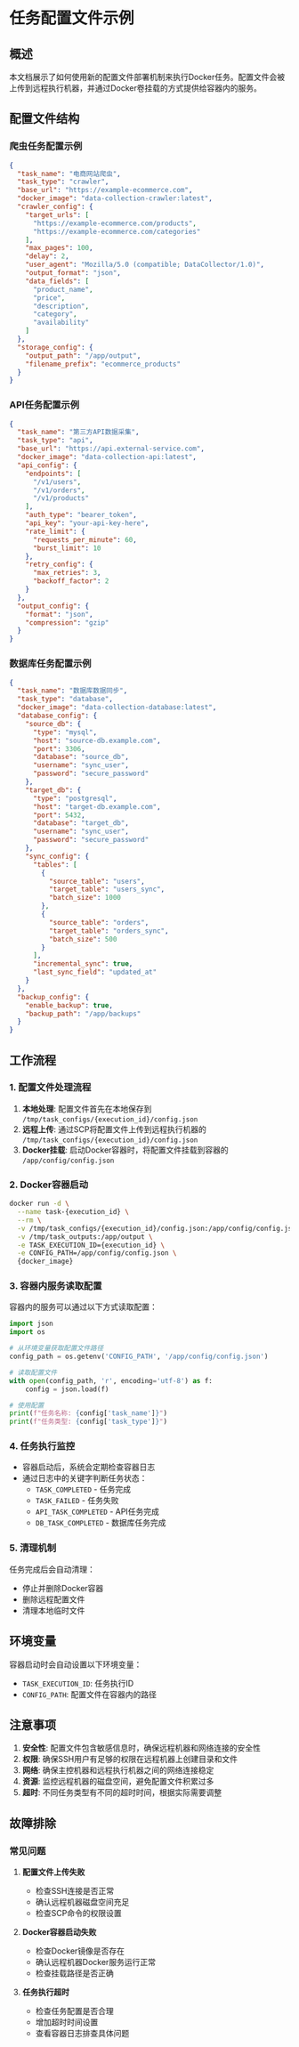 # 任务配置文件示例

## 概述

本文档展示了如何使用新的配置文件部署机制来执行Docker任务。配置文件会被上传到远程执行机器，并通过Docker卷挂载的方式提供给容器内的服务。

## 配置文件结构

### 爬虫任务配置示例

```json
{
  "task_name": "电商网站爬虫",
  "task_type": "crawler",
  "base_url": "https://example-ecommerce.com",
  "docker_image": "data-collection-crawler:latest",
  "crawler_config": {
    "target_urls": [
      "https://example-ecommerce.com/products",
      "https://example-ecommerce.com/categories"
    ],
    "max_pages": 100,
    "delay": 2,
    "user_agent": "Mozilla/5.0 (compatible; DataCollector/1.0)",
    "output_format": "json",
    "data_fields": [
      "product_name",
      "price",
      "description",
      "category",
      "availability"
    ]
  },
  "storage_config": {
    "output_path": "/app/output",
    "filename_prefix": "ecommerce_products"
  }
}
```

### API任务配置示例

```json
{
  "task_name": "第三方API数据采集",
  "task_type": "api",
  "base_url": "https://api.external-service.com",
  "docker_image": "data-collection-api:latest",
  "api_config": {
    "endpoints": [
      "/v1/users",
      "/v1/orders",
      "/v1/products"
    ],
    "auth_type": "bearer_token",
    "api_key": "your-api-key-here",
    "rate_limit": {
      "requests_per_minute": 60,
      "burst_limit": 10
    },
    "retry_config": {
      "max_retries": 3,
      "backoff_factor": 2
    }
  },
  "output_config": {
    "format": "json",
    "compression": "gzip"
  }
}
```

### 数据库任务配置示例

```json
{
  "task_name": "数据库数据同步",
  "task_type": "database",
  "docker_image": "data-collection-database:latest",
  "database_config": {
    "source_db": {
      "type": "mysql",
      "host": "source-db.example.com",
      "port": 3306,
      "database": "source_db",
      "username": "sync_user",
      "password": "secure_password"
    },
    "target_db": {
      "type": "postgresql",
      "host": "target-db.example.com",
      "port": 5432,
      "database": "target_db",
      "username": "sync_user",
      "password": "secure_password"
    },
    "sync_config": {
      "tables": [
        {
          "source_table": "users",
          "target_table": "users_sync",
          "batch_size": 1000
        },
        {
          "source_table": "orders",
          "target_table": "orders_sync",
          "batch_size": 500
        }
      ],
      "incremental_sync": true,
      "last_sync_field": "updated_at"
    }
  },
  "backup_config": {
    "enable_backup": true,
    "backup_path": "/app/backups"
  }
}
```

## 工作流程

### 1. 配置文件处理流程

1. **本地处理**: 配置文件首先在本地保存到 `/tmp/task_configs/{execution_id}/config.json`
2. **远程上传**: 通过SCP将配置文件上传到远程执行机器的 `/tmp/task_configs/{execution_id}/config.json`
3. **Docker挂载**: 启动Docker容器时，将配置文件挂载到容器的 `/app/config/config.json`

### 2. Docker容器启动

```bash
docker run -d \
  --name task-{execution_id} \
  --rm \
  -v /tmp/task_configs/{execution_id}/config.json:/app/config/config.json:ro \
  -v /tmp/task_outputs:/app/output \
  -e TASK_EXECUTION_ID={execution_id} \
  -e CONFIG_PATH=/app/config/config.json \
  {docker_image}
```

### 3. 容器内服务读取配置

容器内的服务可以通过以下方式读取配置：

```python
import json
import os

# 从环境变量获取配置文件路径
config_path = os.getenv('CONFIG_PATH', '/app/config/config.json')

# 读取配置文件
with open(config_path, 'r', encoding='utf-8') as f:
    config = json.load(f)

# 使用配置
print(f"任务名称: {config['task_name']}")
print(f"任务类型: {config['task_type']}")
```

### 4. 任务执行监控

- 容器启动后，系统会定期检查容器日志
- 通过日志中的关键字判断任务状态：
  - `TASK_COMPLETED` - 任务完成
  - `TASK_FAILED` - 任务失败
  - `API_TASK_COMPLETED` - API任务完成
  - `DB_TASK_COMPLETED` - 数据库任务完成

### 5. 清理机制

任务完成后会自动清理：
- 停止并删除Docker容器
- 删除远程配置文件
- 清理本地临时文件

## 环境变量

容器启动时会自动设置以下环境变量：

- `TASK_EXECUTION_ID`: 任务执行ID
- `CONFIG_PATH`: 配置文件在容器内的路径

## 注意事项

1. **安全性**: 配置文件包含敏感信息时，确保远程机器和网络连接的安全性
2. **权限**: 确保SSH用户有足够的权限在远程机器上创建目录和文件
3. **网络**: 确保主控机器和远程执行机器之间的网络连接稳定
4. **资源**: 监控远程机器的磁盘空间，避免配置文件积累过多
5. **超时**: 不同任务类型有不同的超时时间，根据实际需要调整

## 故障排除

### 常见问题

1. **配置文件上传失败**
   - 检查SSH连接是否正常
   - 确认远程机器磁盘空间充足
   - 检查SCP命令的权限设置

2. **Docker容器启动失败**
   - 检查Docker镜像是否存在
   - 确认远程机器Docker服务运行正常
   - 检查挂载路径是否正确

3. **任务执行超时**
   - 检查任务配置是否合理
   - 增加超时时间设置
   - 查看容器日志排查具体问题
